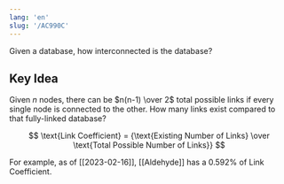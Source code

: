 ```yaml
---
lang: 'en'
slug: '/AC990C'
---
```


Given a database, how interconnected is the database?

## Key Idea

Given $n$ nodes, there can be $n(n-1) \over 2$ total possible links if every single node is connected to the other. How many links exist compared to that fully-linked database?

$$
\text{Link Coefficient} = {\text{Existing Number of Links} \over \text{Total Possible Number of Links}}
$$

For example, as of [[2023-02-16]], [[Aldehyde]] has a 0.592% of Link Coefficient.
